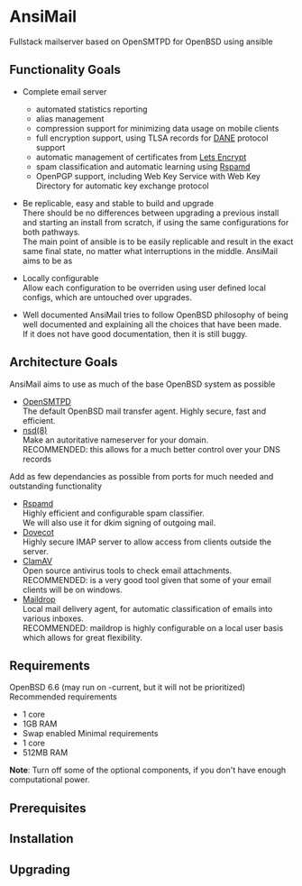 # AnsiMail
Fullstack mailserver based on OpenSMTPD for OpenBSD using ansible

## Functionality Goals

* Complete email server 
  * automated statistics reporting
  * alias management
  * compression support for minimizing data usage on mobile clients
  * full encryption support, using TLSA records for [DANE](https://halon.io/blog/what-is-dane/) protocol support
  * automatic management of certificates from [Lets Encrypt](https://letsencrypt.org/)
  * spam classification and automatic learning using [Rspamd](https://rspamd.com)
  * OpenPGP support, including Web Key Service with Web Key Directory for automatic key exchange protocol
   
* Be replicable, easy and stable to build and upgrade  
There should be no differences between upgrading a previous install and starting an install from scratch, if using the same configurations for both pathways.  
The main point of ansible is to be easily replicable and result in the exact same final state, no matter what interruptions in the middle. AnsiMail aims to be as 

* Locally configurable  
Allow each configuration to be overriden using user defined local configs, which are untouched over upgrades.

* Well documented
AnsiMail tries to follow OpenBSD philosophy of being well documented and explaining all the choices that have been made.  
If it does not have good documentation, then it is still buggy.
 
## Architecture Goals
 
AnsiMail aims to use as much of the base OpenBSD system as possible
  * [OpenSMTPD](https://www.opensmtpd.org/)  
  The default OpenBSD mail transfer agent. Highly secure, fast and efficient.
  * [nsd(8)](https://man.openbsd.org/nsd.8)  
  Make an autoritative nameserver for your domain.  
   RECOMMENDED: this allows for a much better control over your DNS records


Add as few dependancies as possible from ports for much needed and outstanding functionality
  * [Rspamd](https://rspamd.com/)  
  Highly efficient and configurable spam classifier.  
  We will also use it for dkim signing of outgoing mail.
  * [Dovecot](https://www.dovecot.org/)  
  Highly secure IMAP server to allow access from clients outside the server.
  * [ClamAV](https://www.clamav.net/)  
  Open source antivirus tools to check email attachments.  
  RECOMMENDED: is a very good tool given that some of your email clients will be on windows.
  * [Maildrop](https://www.courier-mta.org/maildrop/)  
  Local mail delivery agent, for automatic classification of emails into various inboxes.  
  RECOMMENDED: maildrop is highly configurable on a local user basis which allows for great flexibility.

## Requirements
OpenBSD 6.6 (may run on -current, but it will not be prioritized)  
Recommended requirements
  * 1 core
  * 1GB RAM
  * Swap enabled
Minimal requirements
  * 1 core
  * 512MB RAM

**Note**: Turn off some of the optional components, if you don't have enough computational power.

## Prerequisites


## Installation

## Upgrading
